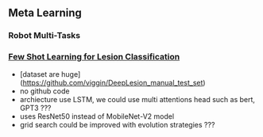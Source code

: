 ## Meta Learning

### Robot Multi-Tasks


### [Few Shot Learning for Lesion Classification](http://cs330.stanford.edu/fall2020/projects2020/CS330_Surya_Narayanan_Oussama_Fadil_Sandra_Ha.pdf)
* [dataset are huge] (https://github.com/viggin/DeepLesion_manual_test_set)
* no github code
* archiecture use LSTM, we could use multi attentions head such as bert, GPT3 ???
* uses ResNet50 instead of MobileNet-V2 model
* grid search could be improved with evolution strategies ???
